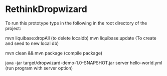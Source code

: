 # RethinkDropwizard

To run this prototype type in the following in the root directory of the project:

mvn liquibase:dropAll (to delete localdb)
mvn liquibase:update (To create and seed to new local db)

mvn clean && mvn package (compile package)

java -jar target/dropwizard-demo-1.0-SNAPSHOT.jar server hello-world.yml (run program with server option)